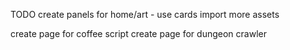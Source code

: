 TODO
create panels for home/art - use cards
import more assets

create page for coffee script
create page for dungeon crawler
